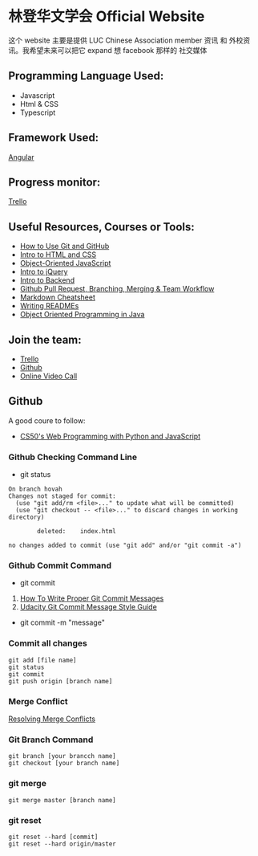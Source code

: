 # 林登华文学会 Official Website
这个 website 主要是提供 LUC Chinese Association member 资讯 和 外校资讯。我希望未来可以把它 expand 想 facebook 那样的 社交媒体

## Programming Language Used:
* Javascript
* Html & CSS
* Typescript 

## Framework Used:
[Angular](https://angular.io/guide/setup-local)

## Progress monitor:
[Trello](https://trello.com/b/vZCCHHzQ/luc-chinese-association-website)

## Useful Resources, Courses or Tools:
* [How to Use Git and GitHub](https://classroom.udacity.com/courses/ud775)
* [Intro to HTML and CSS](https://classroom.udacity.com/courses/ud001)
* [Object-Oriented JavaScript](https://www.udacity.com/course/object-oriented-javascript--ud711)
* [Intro to jQuery](https://classroom.udacity.com/courses/ud245)
* [Intro to Backend](https://classroom.udacity.com/courses/ud171)
* [Github Pull Request, Branching, Merging & Team Workflow](https://www.youtube.com/watch?v=oFYyTZwMyAg)
* [Markdown Cheatsheet](https://github.com/adam-p/markdown-here/wiki/Markdown-Cheatsheet)
* [Writing READMEs](https://classroom.udacity.com/courses/ud777)
* [Object Oriented Programming in Java](https://classroom.udacity.com/courses/ud283)

## Join the team:
* [Trello](https://trello.com/lintonietoncampus)
* [Github](https://github.com/Linton-IET-On-Campus)
* [Online Video Call](https://gobrunch.com/programming_with_Hovah)

## Github
A good coure to follow:
* [CS50's Web Programming with Python and JavaScript](https://www.youtube.com/playlist?list=PLhQjrBD2T382hIW-IsOVuXP1uMzEvmcE5)

### Github Checking Command Line

* git status
```
On branch hovah
Changes not staged for commit:
  (use "git add/rm <file>..." to update what will be committed)
  (use "git checkout -- <file>..." to discard changes in working directory)

        deleted:    index.html

no changes added to commit (use "git add" and/or "git commit -a")

```

### Github Commit Command
* git commit
1. [How To Write Proper Git Commit Messages](https://medium.com/@steveamaza/how-to-write-a-proper-git-commit-message-e028865e5791)
2. [Udacity Git Commit Message Style Guide](http://udacity.github.io/git-styleguide/)
* git commit -m "message" 

### Commit all changes
```
git add [file name]
git status
git commit
git push origin [branch name]
```

### Merge Conflict
[Resolving Merge Conflicts](https://www.youtube.com/watch?v=iRyUUGsNHrU)

### Git Branch Command
```
git branch [your brancch name]
git checkout [your branch name]
```

### git merge
```
git merge master [branch name]
```

### git reset
```
git reset --hard [commit]
git reset --hard origin/master
```

